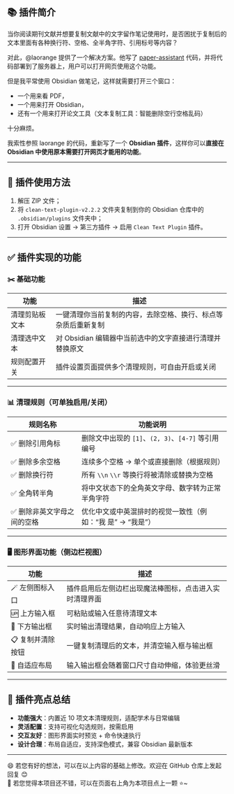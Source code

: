 
## 📚 插件简介

当你阅读期刊文献并想要复制文献中的文字留作笔记使用时，是否困扰于复制后的文本里面有各种换行符、空格、全半角字符、引用标号等内容？

对此，@laorange 提供了一个解决方案。他写了 [paper-assistant](https://github.com/laorange/paper-assistant) 代码，并将代码部署到了服务器上，用户可以打开网页使用这个功能。

但是我平常使用 Obsidian 做笔记，这样就需要打开三个窗口：
- 一个用来看 PDF，
- 一个用来打开 Obsidian，
- 还有一个用来打开论文工具（文本复制工具：智能删除空行空格乱码）

十分麻烦。

我索性参照 laorange 的代码，重新写了一个 **Obsidian 插件**，这样你可以**直接在 Obsidian 中使用原本需要打开网页才能用的功能**。

---

## 🔧 插件使用方法

1. 解压 ZIP 文件；
2. 将 `clean-text-plugin-v2.2.2` 文件夹复制到你的 Obsidian 仓库中的 `.obsidian/plugins` 文件夹中；
3. 打开 Obsidian 设置 → 第三方插件 → 启用 `Clean Text Plugin` 插件。

---

## ✅ 插件实现的功能

### ✂️ 基础功能

| 功能 | 描述 |
|------|------|
| 清理剪贴板文本 | 一键清理你当前复制的内容，去除空格、换行、标点等杂质后重新复制 |
| 清理选中文本 | 对 Obsidian 编辑器中当前选中的文字直接进行清理并替换原文 |
| 规则配置开关 | 插件设置页面提供多个清理规则，可自由开启或关闭 |

---

### 📊 清理规则（可单独启用/关闭）

| 规则名称 | 功能说明 |
|----------|----------|
| ✅ 删除引用角标 | 删除文中出现的 `[1]`、`(2, 3)`、`[4-7]` 等引用编号 |
| ✅ 删除多余空格 | 连续多个空格 → 单个或直接删除（根据规则） |
| ✅ 删除换行符 | 所有 `\\n` `\\r` 等换行将被清除或替换为空格 |
| ✅ 全角转半角 | 将中文状态下的全角英文字母、数字转为正常半角字符 |
| ✅ 删除非英文字母之间的空格 | 优化中文或中英混排时的视觉一致性（例如：“我 是” → “我是”） |

---

### 🖥️ 图形界面功能（侧边栏视图）

| 功能 | 描述 |
|------|------|
| 🪄 左侧图标入口 | 插件启用后左侧边栏出现魔法棒图标，点击进入实时清理界面 |
| 🆙 上方输入框 | 可粘贴或输入任意待清理文本 |
| 🧹 下方输出框 | 实时输出清理结果，自动响应上方输入 |
| 📋 复制并清除按钮 | 一键复制清理后的文本，并清空输入框与输出框 |
| 📐 自适应布局 | 输入输出框会随着窗口尺寸自动伸缩，体验更丝滑 |

---

## 🌟 插件亮点总结

- **功能强大**：内置近 10 项文本清理规则，适配学术与日常编辑  
- **灵活配置**：支持可视化勾选规则，按需启用  
- **交互友好**：图形界面实时预览 + 命令快速执行  
- **设计合理**：布局自适应，支持深色模式，兼容 Obsidian 最新版本  

---

😄 若您有好的想法，可以在以上内容的基础上修改。欢迎在 GitHub 仓库上发起回复 😊  
🥳 若您觉得本项目还不错，可以在页面右上角为本项目点上一颗 ⭐~
